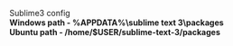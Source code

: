 Sublime3 config  
<b>Windows path - %APPDATA%\sublime text 3\packages  
<b>Ubuntu path - /home/$USER/sublime-text-3/packages
